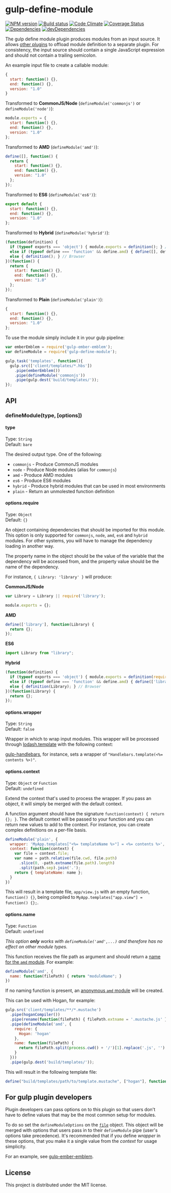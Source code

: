 # gulp-define-module

[![NPM version][npm-image]][npm-url] [![Build status][travis-image]][travis-url] [![Code Climate][codeclimate-image]][codeclimate-url] [![Coverage Status][coverage-image]][coverage-url] [![Dependencies][david-image]][david-url] [![devDependencies][david-dev-image]][david-dev-url]

The gulp define module plugin produces modules from an input source. It allows
[other plugins](https://github.com/wbyoung/gulp-ember-emblem) to offload module definition
to a separate plugin. For consistency, the input source should contain a single JavaScript
expression and should not contain a trailing semicolon.

An example input file to create a callable module:

```javascript
{
  start: function() {},
  end: function() {},
  version: "1.0"
}
```

Transformed to **CommonJS/Node** (`defineModule('commonjs')` or `defineModule('node')`):

```javascript
module.exports = {
  start: function() {},
  end: function() {},
  version: "1.0"
};
```

Transformed to **AMD** (`defineModule('amd')`):

```javascript
define([], function() {
  return {
    start: function() {},
    end: function() {},
    version: "1.0"
  };
});
```

Transformed to **ES6** (`defineModule('es6')`):

```javascript
export default {
  start: function() {},
  end: function() {},
  version: "1.0"
};
```

Transformed to **Hybrid** (`defineModule('hybrid')`):

```javascript
(function(definition) {
  if (typeof exports === 'object') { module.exports = definition(); } // CommonJS
  else if (typeof define === 'function' && define.amd) { define([], definition); } // AMD
  else { definition(); } // Browser
})(function() {
  return {
    start: function() {},
    end: function() {},
    version: "1.0"
  };
});
```

Transformed to **Plain** (`defineModule('plain')`):

```javascript
{
  start: function() {},
  end: function() {},
  version: "1.0"
};
```

To use the module simply include it in your gulp pipeline:

```javascript
var emberEmblem = require('gulp-ember-emblem');
var defineModule = require('gulp-define-module');

gulp.task('templates', function(){
  gulp.src(['client/templates/*.hbs'])
    .pipe(emberEmblem())
    .pipe(defineModule('commonjs'))
    .pipe(gulp.dest('build/templates/'));
});
```


## API

### defineModule(type, [options])

#### type
Type: `String`  
Default: `bare`

The desired output type. One of the following:

* `commonjs` - Produce CommonJS modules
* `node` - Produce Node modules (alias for `commonjs`)
* `amd` - Produce AMD modules
* `es6` - Produce ES6 modules
* `hybrid` - Produce hybrid modules that can be used in most environments
* `plain` - Return an unmolested function definition


#### options.require

Type: `Object`  
Default: `{}`

An object containing dependencies that should be imported for this module. This option is only
supported for `commonjs`, `node`, `amd`, `es6` and `hybrid` modules. For other systems, you will have
to manage the dependency loading in another way.

The property name in the object should be the value of the variable that the
dependency will be accessed from, and the property value should be the name
of the dependency.

For instance, `{ Library: 'library' }` will produce:

**CommonJS/Node**

```javascript
var Library = Library || require('library');

module.exports = {};
```


**AMD**

```javascript
define(['library'], function(Library) {
  return {};
});
```

**ES6**

```javascript
import Library from "library";
```

**Hybrid**

```javascript
(function(definition) {
  if (typeof exports === 'object') { module.exports = definition(require('library')); } // CommonJS
  else if (typeof define === 'function' && define.amd) { define(['library'], definition); } // AMD
  else { definition(Library); } // Browser
})(function(Library) {
  return {};
});
```



#### options.wrapper

Type: `String`  
Default: `false`

Wrapper in which to wrap input modules. This wrapper will be processed
through [lodash.template] with the following context:

[gulp-handlebars], for instance, sets a wrapper of `"Handlebars.template(<%= contents %>)"`.

#### options.context

Type: `Object` or `Function`  
Default: `undefined`

Extend the context that's used to process the wrapper. If you pass an object, it will simply
be merged with the default context.

A function argument should have the signature `function(context) { return {}; }`. The
default context will be passed to your function and you can return new values to add
to the context. For instance, you can create complex definitions on a per-file basis.

```js
defineModule('plain', {
  wrapper: 'MyApp.templates["<%= templateName %>"] = <%= contents %>',
  context: function(context) {
    var file = context.file;
    var name = path.relative(file.cwd, file.path)
      .slice(0, -path.extname(file.path).length)
      .split(path.sep).join('.');
    return { templateName: name };
  }
})
```

This will result in a template file, `app/view.js` with an empty function, `function() {}`, being compiled to
`MyApp.templates["app.view"] = function() {};`.

#### options.name
Type: `Function`  
Default: `undefined`

*This option **only** works with `defineModule('amd',...)` and therefore has no effect on other module types.*

This function receives the file path as argument and should return a
[name for the `amd` module](http://requirejs.org/docs/whyamd.html#namedmodules). For example:

```js
defineModule('amd', {
  name: function(filePath) { return "moduleName"; }
})
```

If no naming function is present, an
[anonymous `amd` module](http://requirejs.org/docs/whyamd.html#definition) will be created.

This can be used with Hogan, for example:

```js
gulp.src('client/templates/**/*.mustache')
  .pipe(hoganCompiler())
  .pipe(rename(function(filePath) { filePath.extname = '.mustache.js' })
  .pipe(defineModule('amd', {
    require: {
      Hogan: 'hogan'
    },
    name: function(filePath) {
      return filePath.split(process.cwd() + '/')[1].replace('.js', '')
    }
  }))
  .pipe(gulp.dest('build/templates/'));
```

This will result in the following template file:
```js
define("build/templates/path/to/template.mustache", ["hogan"], function(Hogan) { ... })
```


## For gulp plugin developers

Plugin developers can pass options on to this plugin so that users don't have to define
values that may be the most common setup for modules.

To do so set the `defineModuleOptions` on the [`file`](https://github.com/gulpjs/gulp-util#new-fileobj)
object. This object will be merged with options that users pass in to their `defineModule` pipe
(user's options take precedence). It's recommended that if you define _wrapper_ in these options,
that you make it a single value from the _context_ for usage simplicity.

For an example, see [gulp-ember-emblem].


## License

This project is distributed under the MIT license.


[travis-url]: http://travis-ci.org/wbyoung/gulp-define-module
[travis-image]: https://secure.travis-ci.org/wbyoung/gulp-define-module.svg?branch=master
[npm-url]: https://npmjs.org/package/gulp-define-module
[npm-image]: https://badge.fury.io/js/gulp-define-module.svg
[codeclimate-image]: https://codeclimate.com/github/wbyoung/gulp-define-module.svg
[codeclimate-url]: https://codeclimate.com/github/wbyoung/gulp-define-module
[coverage-image]: https://coveralls.io/repos/wbyoung/gulp-define-module/badge.svg
[coverage-url]: https://coveralls.io/r/wbyoung/gulp-define-module
[david-image]: https://david-dm.org/wbyoung/gulp-define-module.svg?theme=shields.io
[david-url]: https://david-dm.org/wbyoung/gulp-define-module
[david-dev-image]: https://david-dm.org/wbyoung/gulp-define-module/dev-status.svg?theme=shields.io
[david-dev-url]: https://david-dm.org/wbyoung/gulp-define-module#info=devDependencies

[gulp-define-module]: https://github.com/wbyoung/gulp-define-module
[gulp-handlebars]: https://github.com/lazd/gulp-handlebars
[gulp-ember-emblem]: https://github.com/wbyoung/gulp-ember-emblem
[lodash.template]: http://lodash.com/docs#template
